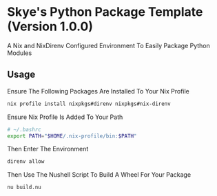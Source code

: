# Skye's Python Package Template (Version 1.0.0)

A Nix and NixDirenv Configured Environment To Easily Package Python Modules

## Usage

Ensure The Following Packages Are Installed To Your Nix Profile
```bash
nix profile install nixpkgs#direnv nixpkgs#nix-direnv
```

Ensure Nix Profile Is Added To Your Path
```bash
# ~/.bashrc
export PATH="$HOME/.nix-profile/bin:$PATH"
```

Then Enter The Environment
```bash
direnv allow
```

Then Use The Nushell Script To Build A Wheel For Your Package
```bash
nu build.nu
```
